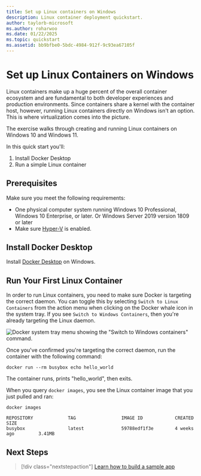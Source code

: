 ```yaml
---
title: Set up Linux containers on Windows
description: Linux container deployment quickstart.
author: taylorb-microsoft
ms.author: roharwoo
ms.date: 01/22/2025
ms.topic: quickstart
ms.assetid: bb9bfbe0-5bdc-4984-912f-9c93ea67105f
---
```


# Set up Linux Containers on Windows

Linux containers make up a huge percent of the overall container ecosystem and are fundamental to both developer experiences and production environments. Since containers share a kernel with the container host, however, running Linux containers directly on Windows isn't an option. This is where virtualization comes into the picture.

The exercise walks through creating and running Linux containers on Windows 10 and Windows 11.

In this quick start you'll:

1. Install Docker Desktop
2. Run a simple Linux container

## Prerequisites

Make sure you meet the following requirements:

- One physical computer system running Windows 10 Professional, Windows 10 Enterprise, or later. Or Windows Server 2019 version 1809 or later
- Make sure [Hyper-V](/virtualization/hyper-v-on-windows/reference/hyper-v-requirements) is enabled.

## Install Docker Desktop

Install [Docker Desktop](https://docs.docker.com/desktop/setup/install/windows-install/) on Windows.

## Run Your First Linux Container

In order to run Linux containers, you need to make sure Docker is targeting the correct daemon. You can toggle this by selecting `Switch to Linux Containers` from the action menu when clicking on the Docker whale icon in the system tray. If you see `Switch to Windows Containers`, then you're already targeting the Linux daemon.

![Docker system tray menu showing the "Switch to Windows containers" command.](./media/switchDaemon.png)

Once you've confirmed you're targeting the correct daemon, run the container with the following command:

```console
docker run --rm busybox echo hello_world
```

The container runs, prints "hello_world", then exits.

When you query `docker images`, you see the Linux container image that you just pulled and ran:

```console
docker images

REPOSITORY             TAG                 IMAGE ID            CREATED             SIZE
busybox                latest              59788edf1f3e        4 weeks ago         3.41MB
```

## Next Steps

> [!div class="nextstepaction"]
> [Learn how to build a sample app](/virtualization/windowscontainers/quick-start/building-sample-app)
